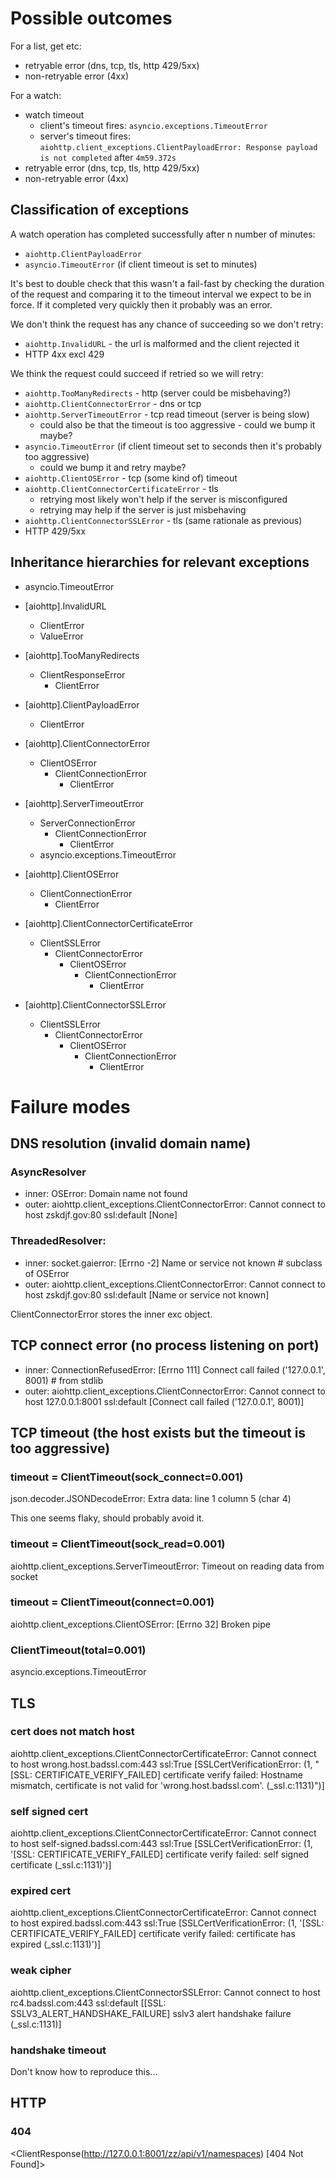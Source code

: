 # Possible outcomes

For a list, get etc:

- retryable error (dns, tcp, tls, http 429/5xx)
- non-retryable error (4xx)

For a watch:

- watch timeout
    - client's timeout fires: `asyncio.exceptions.TimeoutError`
    - server's timeout fires: `aiohttp.client_exceptions.ClientPayloadError: Response payload is not completed` after `4m59.372s`
- retryable error (dns, tcp, tls, http 429/5xx)
- non-retryable error (4xx)


## Classification of exceptions

A watch operation has completed successfully after n number of minutes:
- `aiohttp.ClientPayloadError`
- `asyncio.TimeoutError` (if client timeout is set to minutes)

It's best to double check that this wasn't a fail-fast by checking the duration
of the request and comparing it to the timeout interval we expect to be in
force. If it completed very quickly then it probably was an error.

We don't think the request has any chance of succeeding so we don't retry:
- `aiohttp.InvalidURL` - the url is malformed and the client rejected it
- HTTP 4xx excl 429

We think the request could succeed if retried so we will retry:
- `aiohttp.TooManyRedirects` - http (server could be misbehaving?)
- `aiohttp.ClientConnectorError` - dns or tcp
- `aiohttp.ServerTimeoutError` - tcp read timeout (server is being slow)
    - could also be that the timeout is too aggressive - could we bump it maybe?
- `asyncio.TimeoutError` (if client timeout set to seconds then it's probably too aggressive)
    - could we bump it and retry maybe?
- `aiohttp.ClientOSError` - tcp (some kind of) timeout
- `aiohttp.ClientConnectorCertificateError` - tls
    - retrying most likely won't help if the server is misconfigured
    - retrying may help if the server is just misbehaving
- `aiohttp.ClientConnectorSSLError` - tls (same rationale as previous)
- HTTP 429/5xx


## Inheritance hierarchies for relevant exceptions

- asyncio.TimeoutError

- [aiohttp].InvalidURL
    - ClientError
    - ValueError

- [aiohttp].TooManyRedirects
    - ClientResponseError
        - ClientError

- [aiohttp].ClientPayloadError
    - ClientError

- [aiohttp].ClientConnectorError
    - ClientOSError
        - ClientConnectionError
            - ClientError

- [aiohttp].ServerTimeoutError
    - ServerConnectionError
        - ClientConnectionError
            - ClientError
    - asyncio.exceptions.TimeoutError

- [aiohttp].ClientOSError
    - ClientConnectionError
        - ClientError

- [aiohttp].ClientConnectorCertificateError
    - ClientSSLError
        - ClientConnectorError
            - ClientOSError
                - ClientConnectionError
                    - ClientError

- [aiohttp].ClientConnectorSSLError
    - ClientSSLError
        - ClientConnectorError
            - ClientOSError
                - ClientConnectionError
                    - ClientError


# Failure modes

## DNS resolution (invalid domain name)


### AsyncResolver
- inner: OSError: Domain name not found
- outer: aiohttp.client_exceptions.ClientConnectorError: Cannot connect to host zskdjf.gov:80 ssl:default [None]

### ThreadedResolver:
- inner: socket.gaierror: [Errno -2] Name or service not known   # subclass of OSError
- outer: aiohttp.client_exceptions.ClientConnectorError: Cannot connect to host zskdjf.gov:80 ssl:default [Name or service not known]

ClientConnectorError stores the inner exc object.


## TCP connect error (no process listening on port)

- inner: ConnectionRefusedError: [Errno 111] Connect call failed ('127.0.0.1', 8001)  # from stdlib
- outer: aiohttp.client_exceptions.ClientConnectorError: Cannot connect to host 127.0.0.1:8001 ssl:default [Connect call failed ('127.0.0.1', 8001)]


## TCP timeout (the host exists but the timeout is too aggressive)

### timeout = ClientTimeout(sock_connect=0.001)

json.decoder.JSONDecodeError: Extra data: line 1 column 5 (char 4)

This one seems flaky, should probably avoid it.

### timeout = ClientTimeout(sock_read=0.001)

aiohttp.client_exceptions.ServerTimeoutError: Timeout on reading data from socket

### timeout = ClientTimeout(connect=0.001)

aiohttp.client_exceptions.ClientOSError: [Errno 32] Broken pipe

### ClientTimeout(total=0.001)

asyncio.exceptions.TimeoutError


## TLS

### cert does not match host

aiohttp.client_exceptions.ClientConnectorCertificateError: Cannot connect to host wrong.host.badssl.com:443 ssl:True [SSLCertVerificationError: (1, "[SSL: CERTIFICATE_VERIFY_FAILED] certificate verify failed: Hostname mismatch, certificate is not valid for 'wrong.host.badssl.com'. (_ssl.c:1131)")]

### self signed cert
aiohttp.client_exceptions.ClientConnectorCertificateError: Cannot connect to host self-signed.badssl.com:443 ssl:True [SSLCertVerificationError: (1, '[SSL: CERTIFICATE_VERIFY_FAILED] certificate verify failed: self signed certificate (_ssl.c:1131)')]

### expired cert

aiohttp.client_exceptions.ClientConnectorCertificateError: Cannot connect to host expired.badssl.com:443 ssl:True [SSLCertVerificationError: (1, '[SSL: CERTIFICATE_VERIFY_FAILED] certificate verify failed: certificate has expired (_ssl.c:1131)')]

### weak cipher

aiohttp.client_exceptions.ClientConnectorSSLError: Cannot connect to host rc4.badssl.com:443 ssl:default [[SSL: SSLV3_ALERT_HANDSHAKE_FAILURE] sslv3 alert handshake failure (_ssl.c:1131)]

### handshake timeout

Don't know how to reproduce this...


## HTTP

### 404

<ClientResponse(http://127.0.0.1:8001/zz/api/v1/namespaces) [404 Not Found]>
